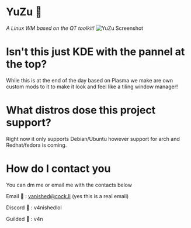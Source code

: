 # YuZu 🍊
*A Linux WM based on the QT toolkit!*
![YuZu Screenshot](https://i.imgur.com/Pv3Ps7C.png)

# Isn't this just KDE with the pannel at the top?
While this is at the end of the day based on Plasma we make are own custom mods to it to make it look and feel like a tiling window manager!

# What distros dose this project support?

Right now it only supports Debian/Ubuntu however support for arch and Redhat/fedora is coming.

# How do I contact you

You can dm me or email me with the contacts below

Email 💌 : vanished@cock.li (yes this is a real email)

Discord 💬 : v4nishedlol

Guilded 💬 : v4n
